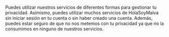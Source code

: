 Puedes utilizar nuestros servicios de diferentes formas para gestionar tu privacidad. Asimismo, puedes utilizar muchos servicios de HolaSoyMalva sin iniciar sesión en tu cuenta o sin haber creado una cuenta. Además, puedes estar seguro de que no nos metemos con tu privacidad ya que no la consumimos en ninguno de nuestros servicios.
